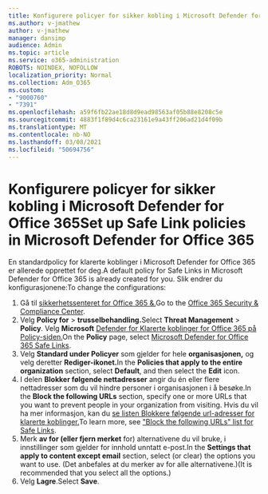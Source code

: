 ```yaml
---
title: Konfigurere policyer for sikker kobling i Microsoft Defender for Office 365
ms.author: v-jmathew
author: v-jmathew
manager: dansimp
audience: Admin
ms.topic: article
ms.service: o365-administration
ROBOTS: NOINDEX, NOFOLLOW
localization_priority: Normal
ms.collection: Adm_O365
ms.custom:
- "9000760"
- "7391"
ms.openlocfilehash: a59f6fb22ae18d8d9ead98563af05b88e8208c5e
ms.sourcegitcommit: 4883f1f89d4c6ca23161e9a43ff206ad21d4f09b
ms.translationtype: MT
ms.contentlocale: nb-NO
ms.lasthandoff: 03/08/2021
ms.locfileid: "50694756"
---
```

# <a name="set-up-safe-link-policies-in-microsoft-defender-for-office-365"></a><span data-ttu-id="194c8-102">Konfigurere policyer for sikker kobling i Microsoft Defender for Office 365</span><span class="sxs-lookup"><span data-stu-id="194c8-102">Set up Safe Link policies in Microsoft Defender for Office 365</span></span>

<span data-ttu-id="194c8-103">En standardpolicy for klarerte koblinger i Microsoft Defender for Office 365 er allerede opprettet for deg.</span><span class="sxs-lookup"><span data-stu-id="194c8-103">A default policy for Safe Links in Microsoft Defender for Office 365 is already created for you.</span></span> <span data-ttu-id="194c8-104">Slik endrer du konfigurasjonene:</span><span class="sxs-lookup"><span data-stu-id="194c8-104">To change the configurations:</span></span>

1. <span data-ttu-id="194c8-105">Gå til [sikkerhetssenteret for Office 365 &.](https://go.microsoft.com/fwlink/p/?linkid=2077143)</span><span class="sxs-lookup"><span data-stu-id="194c8-105">Go to the [Office 365 Security & Compliance Center](https://go.microsoft.com/fwlink/p/?linkid=2077143).</span></span>
2. <span data-ttu-id="194c8-106">Velg **Policy for**  >  **trusselbehandling.**</span><span class="sxs-lookup"><span data-stu-id="194c8-106">Select **Threat Management** > **Policy**.</span></span> <span data-ttu-id="194c8-107">Velg **Microsoft** [Defender for Klarerte koblinger for Office 365 på Policy-siden.](https://go.microsoft.com/fwlink/?linkid=2101058)</span><span class="sxs-lookup"><span data-stu-id="194c8-107">On the **Policy** page, select [Microsoft Defender for Office 365 Safe Links](https://go.microsoft.com/fwlink/?linkid=2101058).</span></span>
3. <span data-ttu-id="194c8-108">Velg **Standard under Policyer** som gjelder for hele **organisasjonen,** og velg deretter **Rediger-ikonet.**</span><span class="sxs-lookup"><span data-stu-id="194c8-108">In the **Policies that apply to the entire organization** section, select **Default**, and then select the **Edit** icon.</span></span>
4. <span data-ttu-id="194c8-109">I delen **Blokker følgende nettadresser** angir du én eller flere nettadresser som du vil hindre personer i organisasjonen i å besøke.</span><span class="sxs-lookup"><span data-stu-id="194c8-109">In the **Block the following URLs** section, specify one or more URLs that you want to prevent people in your organization from visiting.</span></span> <span data-ttu-id="194c8-110">Hvis du vil ha mer informasjon, kan du [se listen Blokkere følgende url-adresser for klarerte koblinger.](https://go.microsoft.com/fwlink/?linkid=2092123)</span><span class="sxs-lookup"><span data-stu-id="194c8-110">To learn more, see ["Block the following URLs" list for Safe Links](https://go.microsoft.com/fwlink/?linkid=2092123).</span></span>
5. <span data-ttu-id="194c8-111">Merk **av for (eller fjern merket** for) alternativene du vil bruke, i innstillinger som gjelder for innhold unntatt e-post.</span><span class="sxs-lookup"><span data-stu-id="194c8-111">In the **Settings that apply to content except email** section, select (or clear) the options you want to use.</span></span> <span data-ttu-id="194c8-112">(Det anbefales at du merker av for alle alternativene.)</span><span class="sxs-lookup"><span data-stu-id="194c8-112">(It is recommended that you select all the options.)</span></span>
6. <span data-ttu-id="194c8-113">Velg **Lagre**.</span><span class="sxs-lookup"><span data-stu-id="194c8-113">Select **Save**.</span></span>
